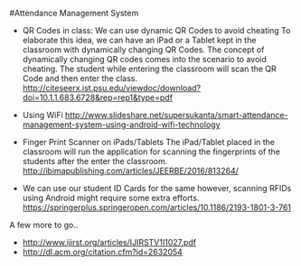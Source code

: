 #Attendance Management System

- QR Codes in class: We can use dynamic QR Codes to avoid cheating
To elaborate this idea, we can have an iPad or a Tablet kept in the classroom with dynamically changing QR Codes. The concept of dynamically changing QR codes comes into the scenario to avoid cheating. The student while entering the classroom will scan the QR Code and then enter the class. 
http://citeseerx.ist.psu.edu/viewdoc/download?doi=10.1.1.683.6728&rep=rep1&type=pdf

- Using WiFi
http://www.slideshare.net/supersukanta/smart-attendance-management-system-using-android-wifi-technology

- Finger Print Scanner on iPads/Tablets
The iPad/Tablet placed in the classroom will run the application for scanning the fingerprints of the students after the enter the classroom.
http://ibimapublishing.com/articles/JEERBE/2016/813264/

-	We can use our student ID Cards for the same however, scanning RFIDs using Android might require some extra efforts.
https://springerplus.springeropen.com/articles/10.1186/2193-1801-3-761

A few more to go..
-	http://www.ijirst.org/articles/IJIRSTV1I1027.pdf
-	http://dl.acm.org/citation.cfm?id=2632054

